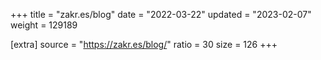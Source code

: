 +++
title = "zakr.es/blog"
date = "2022-03-22"
updated = "2023-02-07"
weight = 129189

[extra]
source = "https://zakr.es/blog/"
ratio = 30
size = 126
+++
